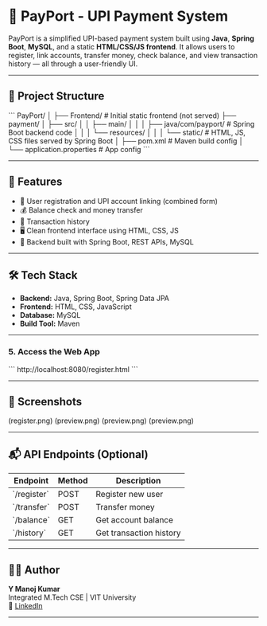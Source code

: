 # 💸 PayPort - UPI Payment System

PayPort is a simplified UPI-based payment system built using **Java**, **Spring Boot**, **MySQL**, and a static **HTML/CSS/JS frontend**. It allows users to register, link accounts, transfer money, check balance, and view transaction history — all through a user-friendly UI.

---

## 📁 Project Structure

\`\`\`
PayPort/
│
├── Frontend/                         # Initial static frontend (not served)
├── payment/
│   ├── src/
│   │   ├── main/
│   │   │   ├── java/com/payport/    # Spring Boot backend code
│   │   │   └── resources/
│   │   │       └── static/          # HTML, JS, CSS files served by Spring Boot
│   ├── pom.xml                      # Maven build config
│   └── application.properties       # App config
\`\`\`

---

## 🚀 Features

- 👤 User registration and UPI account linking (combined form)
- 💰 Balance check and money transfer
- 📜 Transaction history
- 🖥️ Clean frontend interface using HTML, CSS, JS
- 🐘 Backend built with Spring Boot, REST APIs, MySQL

---

## 🛠️ Tech Stack

- **Backend:** Java, Spring Boot, Spring Data JPA
- **Frontend:** HTML, CSS, JavaScript
- **Database:** MySQL
- **Build Tool:** Maven


---

### 5. Access the Web App

\`\`\`
http://localhost:8080/register.html
\`\`\`

---

## 📸 Screenshots

(register.png) 
(preview.png) 
(preview.png) 
(preview.png) 

---

## 📬 API Endpoints (Optional)

| Endpoint               | Method | Description              |
|------------------------|--------|--------------------------|
| \`/register\`          | POST   | Register new user        |
| \`/transfer\`          | POST   | Transfer money           |
| \`/balance\`           | GET    | Get account balance      |
| \`/history\`           | GET    | Get transaction history  |

---

## 🙋‍♂️ Author

**Y Manoj Kumar**  
Integrated M.Tech CSE | VIT University  
🔗 [LinkedIn](https://www.linkedin.com/in/manojkumaryennameedhi)

---


